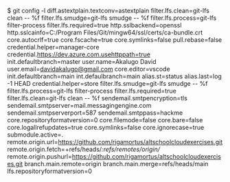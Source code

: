 $ git config -l
diff.astextplain.textconv=astextplain
filter.lfs.clean=git-lfs clean -- %f
filter.lfs.smudge=git-lfs smudge -- %f
filter.lfs.process=git-lfs filter-process
filter.lfs.required=true
http.sslbackend=openssl
http.sslcainfo=C:/Program Files/Git/mingw64/ssl/certs/ca-bundle.crt
core.autocrlf=true
core.fscache=true
core.symlinks=false
pull.rebase=false
credential.helper=manager-core
credential.https://dev.azure.com.usehttppath=true
init.defaultbranch=master
user.name=Akalugo David
user.email=davidakalugo@gmail.com
core.editor=vscode
init.defaultbranch=main
int.defaulbranch=main
alias.st=status
alias.last=log -1 HEAD
credential.helper=store
filter.lfs.smudge=git-lfs smudge -- %f
filter.lfs.process=git-lfs filter-process
filter.lfs.required=true
filter.lfs.clean=git-lfs clean -- %f
sendemail.smtpencryption=tls
sendemail.smtpserver=mail.messagingengine.com
sendemail.smtpserverport=587
sendemail.smtppass=hackme
core.repositoryformatversion=0
core.filemode=false
core.bare=false
core.logallrefupdates=true
core.symlinks=false
core.ignorecase=true
submodule.active=.
remote.origin.url=https://github.com/rigamortus/altschoolcloudexercises.git
remote.origin.fetch=+refs/heads/*:refs/remotes/origin/*
remote.origin.pushurl=https://github.com/rigamortus/altschoolcloudexercises.git
branch.main.remote=origin
branch.main.merge=refs/heads/main
lfs.repositoryformatversion=0

